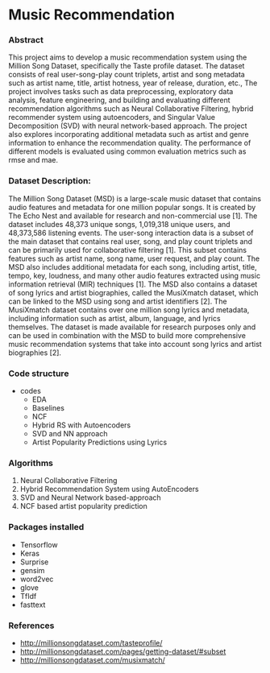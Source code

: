 # Music Recommendation

### Abstract
This project aims to develop a music recommendation system using the Million Song Dataset, specifically the Taste profile dataset. The dataset consists of real user-song-play count triplets, artist and song metadata such as artist name, title, artist hotness, year of release, duration, etc., The project involves tasks such as data preprocessing, exploratory data analysis, feature engineering, and building and evaluating different recommendation algorithms such as Neural Collaborative Filtering, hybrid recommender system using autoencoders, and Singular Value Decomposition (SVD) with neural network-based approach. The project also explores incorporating additional metadata such as artist and genre information to enhance the recommendation quality. The performance of different models is evaluated using common evaluation metrics such as rmse and mae.

### Dataset Description:
The Million Song Dataset (MSD) is a large-scale music dataset that contains audio features and metadata for one million popular songs. It is created by The Echo Nest and available for research and non-commercial use [1]. The dataset includes 48,373 unique songs, 1,019,318 unique users, and 48,373,586 listening events. The user-song interaction data is a subset of the main dataset that contains real user, song, and play count triplets and can be primarily used for collaborative filtering [1]. This subset contains features such as artist name, song name, user request, and play count. The MSD also includes additional metadata for each song, including artist, title, tempo, key, loudness, and many other audio features extracted using music information retrieval (MIR) techniques [1].
The MSD also contains a dataset of song lyrics and artist biographies, called the MusiXmatch dataset, which can be linked to the MSD using song and artist identifiers [2]. The MusiXmatch dataset contains over one million song lyrics and metadata, including information such as artist, album, language, and lyrics themselves. The dataset is made available for research purposes only and can be used in combination with the MSD to build more comprehensive music recommendation systems that take into account song lyrics and artist biographies [2].

### Code structure
- codes
    - EDA
    - Baselines
    - NCF
    - Hybrid RS with Autoencoders
    - SVD and NN approach
    - Artist Popularity Predictions using Lyrics


### Algorithms 
1. Neural Collaborative Filtering
2. Hybrid Recommendation System using AutoEncoders
3. SVD and Neural Network based-approach
4. NCF based artist popularity prediction



### Packages installed
* Tensorflow
* Keras
* Surprise
* gensim
* word2vec
* glove
* TfIdf
* fasttext

### References
* http://millionsongdataset.com/tasteprofile/ 
* http://millionsongdataset.com/pages/getting-dataset/#subset 
* http://millionsongdataset.com/musixmatch/ 